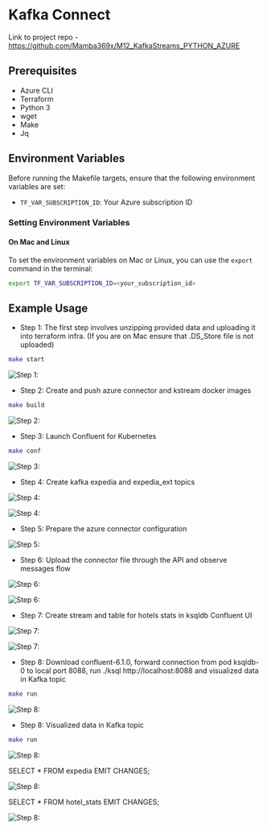# Kafka Connect

Link to project repo - https://github.com/Mamba369x/M12_KafkaStreams_PYTHON_AZURE


## Prerequisites

- Azure CLI
- Terraform
- Python 3
- wget
- Make
- Jq

## Environment Variables

Before running the Makefile targets, ensure that the following environment variables are set:

- `TF_VAR_SUBSCRIPTION_ID`: Your Azure subscription ID

### Setting Environment Variables

#### On Mac and Linux

To set the environment variables on Mac or Linux, you can use the `export` command in the terminal:

```bash
export TF_VAR_SUBSCRIPTION_ID=<your_subscription_id>
```

## Example Usage

* Step 1: The first step involves unzipping provided data and uploading it into terraform infra.
(If you are on Mac ensure that .DS_Store file is not uploaded)

```bash
make start
```

![Step 1:](screenshots/terraform_created.png)

* Step 2: Create and push azure connector and kstream docker images

```bash
make build
```

![Step 2:](screenshots/build_finished.png)

* Step 3: Launch Confluent for Kubernetes

```bash
make conf
```

![Step 3:](screenshots/configuration_completed.png)

* Step 4: Create kafka expedia and expedia_ext topics

![Step 4:](screenshots/expedia_topic.png)

![Step 4:](screenshots/expedia_ext_topic.png)

* Step 5: Prepare the azure connector configuration

![Step 5:](screenshots/connector_config.png)

* Step 6: Upload the connector file through the API and observe messages flow

![Step 6:](screenshots/messages_flow.png)

![Step 6:](screenshots/messages_flow_ext.png)

* Step 7: Create stream and table for hotels stats in ksqldb Confluent UI

![Step 7:](create_expedia/.png)

![Step 7:](create_hotels/.png)

* Step 8: Download confluent-6.1.0, forward connection from pod ksqldb-0 to local port 8088, run ./ksql http://localhost:8088 and visualized data in Kafka topic

```bash
make run
```

![Step 8:](screenshots/.png)

* Step 8: Visualized data in Kafka topic

```bash
make run
```

![Step 8:](screenshots/setup_running.png)

SELECT * FROM expedia EMIT CHANGES;

![Step 8:](screenshots/ksql_stream.png)

SELECT * FROM hotel_stats EMIT CHANGES;

![Step 8:](screenshots/hotels_stats.png)